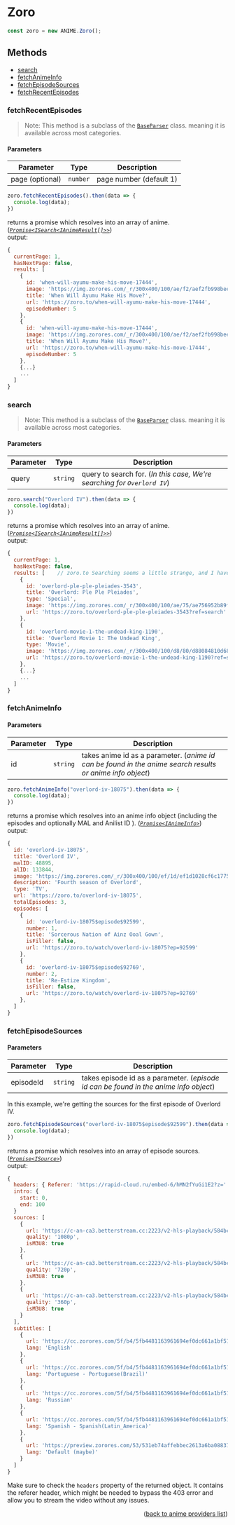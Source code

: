 <h1>Zoro</h1>

```ts
const zoro = new ANIME.Zoro();
```

<h2>Methods</h2>

- [search](#search)
- [fetchAnimeInfo](#fetchanimeinfo)
- [fetchEpisodeSources](#fetchepisodesources)
- [fetchRecentEpisodes](#fetchrecentepisodes)

### fetchRecentEpisodes
> Note: This method is a subclass of the [`BaseParser`](https://github.com/consumet/extensions/blob/master/src/models/base-parser.ts) class. meaning it is available across most categories.


<h4>Parameters</h4>

| Parameter | Type     | Description                                                              |
| --------- | -------- | ------------------------------------------------------------------------ |
| page (optional) | `number` | page number (default 1) |

```ts
zoro.fetchRecentEpisodes().then(data => {
  console.log(data);
})
```

returns a promise which resolves into an array of anime. (*[`Promise<ISearch<IAnimeResult[]>>`](https://github.com/consumet/extensions/blob/master/src/models/types.ts#L13-L26)*)\
output:
```js
{
  currentPage: 1,
  hasNextPage: false,
  results: [ 
    {
      id: 'when-will-ayumu-make-his-move-17444',
      image: 'https://img.zorores.com/_r/300x400/100/ae/f2/aef2fb998beeb3bbb56f2ba93d8d5d11/aef2fb998beeb3bbb56f2ba93d8d5d11.jpg',
      title: 'When Will Ayumu Make His Move?',
      url: 'https://zoro.to/when-will-ayumu-make-his-move-17444',
      episodeNumber: 5
    },
    {
      id: 'when-will-ayumu-make-his-move-17444',
      image: 'https://img.zorores.com/_r/300x400/100/ae/f2/aef2fb998beeb3bbb56f2ba93d8d5d11/aef2fb998beeb3bbb56f2ba93d8d5d11.jpg',
      title: 'When Will Ayumu Make His Move?',
      url: 'https://zoro.to/when-will-ayumu-make-his-move-17444',
      episodeNumber: 5
    },
    {...}
    ...
  ]
}
```

### search
> Note: This method is a subclass of the [`BaseParser`](https://github.com/consumet/extensions/blob/master/src/models/base-parser.ts) class. meaning it is available across most categories.


<h4>Parameters</h4>

| Parameter | Type     | Description                                                              |
| --------- | -------- | ------------------------------------------------------------------------ |
| query     | `string` | query to search for. (*In this case, We're searching for `Overlord IV`*) |

```ts
zoro.search("Overlord IV").then(data => {
  console.log(data);
})
```

returns a promise which resolves into an array of anime. (*[`Promise<ISearch<IAnimeResult[]>>`](https://github.com/consumet/extensions/blob/master/src/models/types.ts#L13-L26)*)\
output:
```js
{
  currentPage: 1,
  hasNextPage: false,
  results: [    // zoro.to Searching seems a little strange, and I have nothing to do with it. Ask them why it's so horrible.
    {
      id: 'overlord-ple-ple-pleiades-3543',
      title: 'Overlord: Ple Ple Pleiades',
      type: 'Special',
      image: 'https://img.zorores.com/_r/300x400/100/ae/75/ae756952b89f86eb13279babe6d0f85b/ae756952b89f86eb13279babe6d0f85b.jpg',
      url: 'https://zoro.to/overlord-ple-ple-pleiades-3543?ref=search'
    },
    {
      id: 'overlord-movie-1-the-undead-king-1190',
      title: 'Overlord Movie 1: The Undead King',
      type: 'Movie',
      image: 'https://img.zorores.com/_r/300x400/100/d8/80/d88084810d68914ea90cdf060c590a29/d88084810d68914ea90cdf060c590a29.jpg',
      url: 'https://zoro.to/overlord-movie-1-the-undead-king-1190?ref=search'
    },
    {...}
    ...
  ]
}
```

### fetchAnimeInfo

<h4>Parameters</h4>

| Parameter | Type     | Description                                                                                               |
| --------- | -------- | --------------------------------------------------------------------------------------------------------- |
| id        | `string` | takes anime id as a parameter. (*anime id can be found in the anime search results or anime info object*) |


```ts
zoro.fetchAnimeInfo("overlord-iv-18075").then(data => {
  console.log(data);
})
```

returns a promise which resolves into an anime info object (including the episodes and optionally MAL and Anilist ID ). (*[`Promise<IAnimeInfo>`](https://github.com/consumet/extensions/blob/master/src/models/types.ts#L28-L42)*)\
output:
```js
{
  id: 'overlord-iv-18075',
  title: 'Overlord IV',
  malID: 48895,
  alID: 133844,
  image: 'https://img.zorores.com/_r/300x400/100/ef/1d/ef1d1028cf6c177587805651b78282a6/ef1d1028cf6c177587805651b78282a6.jpg',
  description: 'Fourth season of Overlord',
  type: 'TV',
  url: 'https://zoro.to/overlord-iv-18075',
  totalEpisodes: 3,
  episodes: [
    {
      id: 'overlord-iv-18075$episode$92599',
      number: 1,
      title: 'Sorcerous Nation of Ainz Ooal Gown',
      isFiller: false,
      url: 'https://zoro.to/watch/overlord-iv-18075?ep=92599'
    },
    {
      id: 'overlord-iv-18075$episode$92769',
      number: 2,
      title: 'Re-Estize Kingdom',
      isFiller: false,
      url: 'https://zoro.to/watch/overlord-iv-18075?ep=92769'
    },
  ]
}
```

### fetchEpisodeSources

<h4>Parameters</h4>

| Parameter | Type     | Description                                                                           |
| --------- | -------- | ------------------------------------------------------------------------------------- |
| episodeId | `string` | takes episode id as a parameter. (*episode id can be found in the anime info object*) |


In this example, we're getting the sources for the first episode of Overlord IV.
```ts
zoro.fetchEpisodeSources("overlord-iv-18075$episode$92599").then(data => {
  console.log(data);
})
```

returns a promise which resolves into an array of episode sources. (*[`Promise<ISource>`](https://github.com/consumet/extensions/blob/master/src/models/types.ts#L210-L214)*)\
output:
```js
{
  headers: { Referer: 'https://rapid-cloud.ru/embed-6/hMN2fYuGi1E2?z=' },
  intro: {
    start: 0,
    end: 100
  }
  sources: [
    {
      url: 'https://c-an-ca3.betterstream.cc:2223/v2-hls-playback/584bca0a36f1cfe0153bc80d79d62f9171c193441d424b2804000153234bb744f6eb7197bd91842408660ab8516c67f5ad565acd0d18e9b565c6abf2b5c0e55879ca70bef239d78711bf0845ddb6005baf5a5e957a17efc7bb6f1b4f3a87fb3723cfc56a1330960ec99ce338d86d49211bc6e8c2830d50842034ed99335c654529d2b0ca1e19045357a6b01876ae12ea313473387cb8c5272b37c7ba8a2bbc3b185c0cc72517ee0237ce673914ac3e54/index-f1-v1-a1.m3u8',
      quality: '1080p',
      isM3U8: true
    },
    {
      url: 'https://c-an-ca3.betterstream.cc:2223/v2-hls-playback/584bca0a36f1cfe0153bc80d79d62f9171c193441d424b2804000153234bb744f6eb7197bd91842408660ab8516c67f5ad565acd0d18e9b565c6abf2b5c0e55879ca70bef239d78711bf0845ddb6005baf5a5e957a17efc7bb6f1b4f3a87fb3723cfc56a1330960ec99ce338d86d49211bc6e8c2830d50842034ed99335c654529d2b0ca1e19045357a6b01876ae12ea313473387cb8c5272b37c7ba8a2bbc3b185c0cc72517ee0237ce673914ac3e54/index-f2-v1-a1.m3u8',
      quality: '720p',
      isM3U8: true
    },
    {
      url: 'https://c-an-ca3.betterstream.cc:2223/v2-hls-playback/584bca0a36f1cfe0153bc80d79d62f9171c193441d424b2804000153234bb744f6eb7197bd91842408660ab8516c67f5ad565acd0d18e9b565c6abf2b5c0e55879ca70bef239d78711bf0845ddb6005baf5a5e957a17efc7bb6f1b4f3a87fb3723cfc56a1330960ec99ce338d86d49211bc6e8c2830d50842034ed99335c654529d2b0ca1e19045357a6b01876ae12ea313473387cb8c5272b37c7ba8a2bbc3b185c0cc72517ee0237ce673914ac3e54/index-f3-v1-a1.m3u8',
      quality: '360p',
      isM3U8: true
    }
  ],
  subtitles: [
    {
      url: 'https://cc.zorores.com/5f/b4/5fb4481163961694ef0dc661a1bf51d7/eng-2.vtt',
      lang: 'English'
    },
    {
      url: 'https://cc.zorores.com/5f/b4/5fb4481163961694ef0dc661a1bf51d7/por-3.vtt',
      lang: 'Portuguese - Portuguese(Brazil)'
    },
    {
      url: 'https://cc.zorores.com/5f/b4/5fb4481163961694ef0dc661a1bf51d7/rus-5.vtt',
      lang: 'Russian'
    },
    {
      url: 'https://cc.zorores.com/5f/b4/5fb4481163961694ef0dc661a1bf51d7/spa-4.vtt',
      lang: 'Spanish - Spanish(Latin_America)'
    },
    {
      url: 'https://preview.zorores.com/53/531eb74affebbec2613a6ba0883754f3/thumbnails/sprite.vtt',
      lang: 'Default (maybe)'
    }
  ]
}
```

Make sure to check the `headers` property of the returned object. It contains the referer header, which might be needed to bypass the 403 error and allow you to stream the video without any issues.

<p align="end">(<a href="https://github.com/consumet/extensions/blob/master/docs/guides/anime.md#">back to anime providers list</a>)</p>
